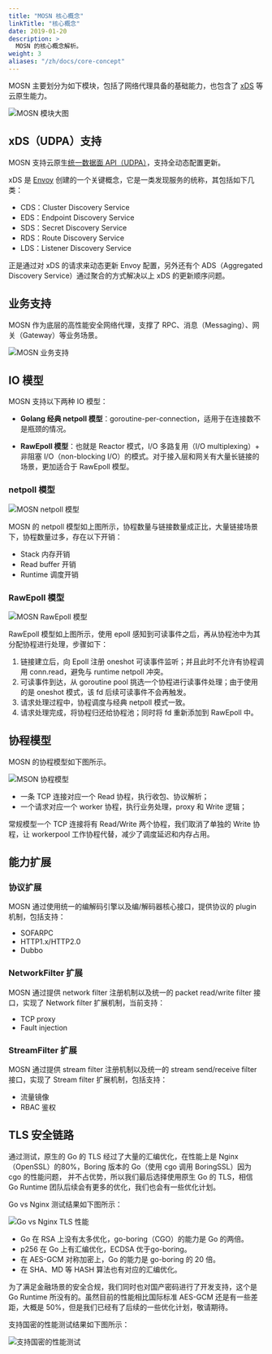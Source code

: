 ```yaml
---
title: "MOSN 核心概念"
linkTitle: "核心概念"
date: 2019-01-20
description: >
  MOSN 的核心概念解析。
weight: 3
aliases: "/zh/docs/core-concept"
---
```


MOSN 主要划分为如下模块，包括了网络代理具备的基础能力，也包含了 [xDS](https://www.servicemesher.com/blog/envoy-xds-protocol/) 等云原生能力。

![MOSN 模块大图](mosn-modules-arch.jpg)

## xDS（UDPA）支持

MOSN 支持云原生[统一数据面 API（UDPA）](https://github.com/cncf/udpa)，支持全动态配置更新。

xDS 是 [Envoy](https://www.envoyproxy.io/) 创建的一个关键概念，它是一类发现服务的统称，其包括如下几类：

- CDS：Cluster Discovery Service
- EDS：Endpoint Discovery Service
- SDS：Secret Discovery Service
- RDS：Route Discovery Service
- LDS：Listener Discovery Service

正是通过对 xDS 的请求来动态更新 Envoy 配置，另外还有个 ADS（Aggregated Discovery Service）通过聚合的方式解决以上 xDS 的更新顺序问题。

## 业务支持

MOSN 作为底层的高性能安全网络代理，支撑了 RPC、消息（Messaging）、网关（Gateway）等业务场景。

![MOSN 业务支持](mosn-core.jpg)

## IO 模型

MOSN 支持以下两种 IO 模型：

-  **Golang 经典 netpoll 模型**：goroutine-per-connection，适用于在连接数不是瓶颈的情况。

-  **RawEpoll 模型**：也就是 Reactor 模式，I/O 多路复用（I/O multiplexing）+ 非阻塞 I/O（non-blocking I/O）的模式。对于接入层和网关有大量长链接的场景，更加适合于 RawEpoll 模型。

### netpoll 模型

![MOSN netpoll 模型](netpoll-model.jpg) 

MOSN 的 netpoll 模型如上图所示，协程数量与链接数量成正比，大量链接场景下，协程数量过多，存在以下开销：

- Stack 内存开销
- Read buffer 开销
- Runtime 调度开销

### RawEpoll 模型

![MOSN RawEpoll 模型](raw-epoll-model.jpg) 

RawEpoll 模型如上图所示，使用 epoll 感知到可读事件之后，再从协程池中为其分配协程进行处理，步骤如下：

1. 链接建立后，向 Epoll 注册 oneshot 可读事件监听；并且此时不允许有协程调用 conn.read，避免与 runtime netpoll 冲突。
1. 可读事件到达，从 goroutine pool 挑选一个协程进行读事件处理；由于使用的是 oneshot 模式，该 fd 后续可读事件不会再触发。
1. 请求处理过程中，协程调度与经典 netpoll 模式一致。
1. 请求处理完成，将协程归还给协程池；同时将 fd 重新添加到 RawEpoll 中。

## 协程模型

MOSN 的协程模型如下图所示。

![MSON 协程模型](mosn-goroutine-model.jpg) 

- 一条 TCP 连接对应一个 Read 协程，执行收包、协议解析；
- 一个请求对应一个 worker 协程，执行业务处理，proxy 和 Write 逻辑；

常规模型一个 TCP 连接将有 Read/Write 两个协程，我们取消了单独的 Write 协程，让 workerpool 工作协程代替，减少了调度延迟和内存占用。

## 能力扩展

### 协议扩展

MOSN 通过使用统一的编解码引擎以及编/解码器核心接口，提供协议的 plugin 机制，包括支持：

- SOFARPC
- HTTP1.x/HTTP2.0
- Dubbo

### NetworkFilter 扩展

MOSN 通过提供 network filter 注册机制以及统一的 packet read/write filter 接口，实现了 Network filter 扩展机制，当前支持：

- TCP proxy
- Fault injection

### StreamFilter 扩展

MOSN 通过提供 stream filter 注册机制以及统一的 stream send/receive filter 接口，实现了 Stream filter 扩展机制，包括支持：

- 流量镜像
- RBAC 鉴权

## TLS 安全链路

通过测试，原生的 Go 的 TLS 经过了大量的汇编优化，在性能上是 Nginx（OpenSSL）的80%，Boring 版本的 Go（使用 cgo 调用 BoringSSL）因为 cgo 的性能问题， 并不占优势，所以我们最后选择使用原生 Go 的 TLS，相信 Go Runtime 团队后续会有更多的优化，我们也会有一些优化计划。

Go vs Nginx 测试结果如下图所示：

![Go vs Nginx TLS 性能](mosn-tls-1.png) 

- Go 在 RSA 上没有太多优化，go-boring（CGO）的能力是 Go 的两倍。
- p256 在 Go 上有汇编优化，ECDSA 优于go-boring。
- 在 AES-GCM 对称加密上，Go 的能力是 go-boring 的 20 倍。
- 在 SHA、MD 等 HASH 算法也有对应的汇编优化。

为了满足金融场景的安全合规，我们同时也对国产密码进行了开发支持，这个是 Go Runtime 所没有的。虽然目前的性能相比国际标准 AES-GCM 还是有一些差距，大概是 50%，但是我们已经有了后续的一些优化计划，敬请期待。

支持国密的性能测试结果如下图所示：

![支持国密的性能测试](mosn-tls-2.png)
